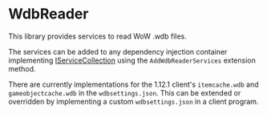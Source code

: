 # WdbReader 

This library provides services to read WoW .wdb files.

The services can be added to any dependency injection container implementing [IServiceCollection](https://learn.microsoft.com/en-gb/dotnet/api/microsoft.extensions.dependencyinjection.iservicecollection?view=dotnet-plat-ext-8.0) using the `AddWdbReaderServices` extension method.

There are currently implementations for the 1.12.1 client's `itemcache.wdb` and `gameobjectcache.wdb` in the `wdbsettings.json`. This can be extended or overridden by implementing a custom `wdbsettings.json` in a client program.